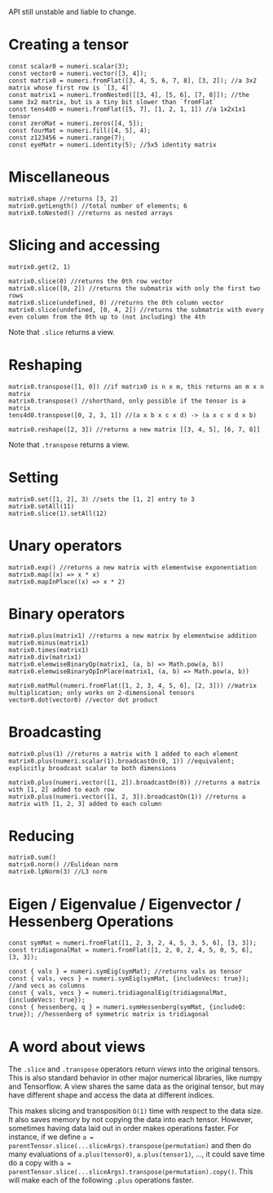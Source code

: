 API still unstable and liable to change.

# Creating a tensor
```
const scalar0 = numeri.scalar(3);
const vector0 = numeri.vector([3, 4]);
const matrix0 = numeri.fromFlat([3, 4, 5, 6, 7, 8], [3, 2]); //a 3x2 matrix whose first row is `[3, 4]`
const matrix1 = numeri.fromNested([[3, 4], [5, 6], [7, 8]]); //the same 3x2 matrix, but is a tiny bit slower than `fromFlat`
const tens4d0 = numeri.fromFlat([5, 7], [1, 2, 1, 1]) //a 1x2x1x1 tensor
const zeroMat = numeri.zeros([4, 5]);
const fourMat = numeri.fill([4, 5], 4);
const z123456 = numeri.range(7);
const eyeMatr = numeri.identity(5); //5x5 identity matrix
```

# Miscellaneous
```
matrix0.shape //returns [3, 2]
matrix0.getLength() //total number of elements; 6
matrix0.toNested() //returns as nested arrays
```

# Slicing and accessing
```
matrix0.get(2, 1)

matrix0.slice(0) //returns the 0th row vector
matrix0.slice([0, 2]) //returns the submatrix with only the first two rows
matrix0.slice(undefined, 0) //returns the 0th column vector
matrix0.slice(undefined, [0, 4, 2]) //returns the submatrix with every even column from the 0th up to (not including) the 4th
```
Note that `.slice` returns a view.

# Reshaping
```
matrix0.transpose([1, 0]) //if matrix0 is n x m, this returns an m x n matrix
matrix0.transpose() //shorthand, only possible if the tensor is a matrix
tens4d0.transpose([0, 2, 3, 1]) //(a x b x c x d) -> (a x c x d x b)

matrix0.reshape([2, 3]) //returns a new matrix [[3, 4, 5], [6, 7, 8]]
```
Note that `.transpose` returns a view.

# Setting
```
matrix0.set([1, 2], 3) //sets the [1, 2] entry to 3
matrix0.setAll(11)
matrix0.slice(1).setAll(12)
```

# Unary operators
```
matrix0.exp() //returns a new matrix with elementwise exponentiation
matrix0.map((x) => x * x)
matrix0.mapInPlace((x) => x * 2)
```

# Binary operators
```
matrix0.plus(matrix1) //returns a new matrix by elementwise addition
matrix0.minus(matrix1)
matrix0.times(matrix1)
matrix0.div(matrix1)
matrix0.elemwiseBinaryOp(matrix1, (a, b) => Math.pow(a, b))
matrix0.elemwiseBinaryOpInPlace(matrix1, (a, b) => Math.pow(a, b))

matrix0.matMul(numeri.fromFlat([1, 2, 3, 4, 5, 6], [2, 3])) //matrix multiplication; only works on 2-dimensional tensors
vector0.dot(vector0) //vector dot product
```

# Broadcasting
```
matrix0.plus(1) //returns a matrix with 1 added to each element
matrix0.plus(numeri.scalar(1).broadcastOn(0, 1)) //equivalent; explicitly broadcast scalar to both dimensions

matrix0.plus(numeri.vector([1, 2]).broadcastOn(0)) //returns a matrix with [1, 2] added to each row
matrix0.plus(numeri.vector([1, 2, 3]).broadcastOn(1)) //returns a matrix with [1, 2, 3] added to each column
```

# Reducing
```
matrix0.sum()
matrix0.norm() //Eulidean norm
matrix0.lpNorm(3) //L3 norm
```

# Eigen / Eigenvalue / Eigenvector / Hessenberg Operations
```
const symMat = numeri.fromFlat([1, 2, 3, 2, 4, 5, 3, 5, 6], [3, 3]);
const tridiagonalMat = numeri.fromFlat([1, 2, 0, 2, 4, 5, 0, 5, 6], [3, 3]);

const { vals } = numeri.symEig(symMat); //returns vals as tensor
const { vals, vecs } = numeri.symEig(symMat, {includeVecs: true}); //and vecs as columns
const { vals, vecs } = numeri.tridiagonalEig(tridiagonalMat, {includeVecs: true});
const { hessenberg, q } = numeri.symHessenberg(symMat, {includeQ: true}); //hessenberg of symmetric matrix is tridiagonal
```

# A word about views

The `.slice` and `.transpose` operators return *views* into the original tensors.
This is also standard behavior in other major numerical libraries, like numpy and Tensorflow.
A view shares the same data as the original tensor, but may have different shape and access the data at different indices.

This makes slicing and transposition `O(1)` time with respect to the data size.
It also saves memory by not copying the data into each tensor.
However, sometimes having data laid out in order makes operations faster.
For instance, if we define `a = parentTensor.slice(...sliceArgs).transpose(permutation)` and then do many evaluations of `a.plus(tensor0)`, `a.plus(tensor1)`, ..., it could save time do a copy with `a = parentTensor.slice(...sliceArgs).transpose(permutation).copy()`.
This will make each of the following `.plus` operations faster.
